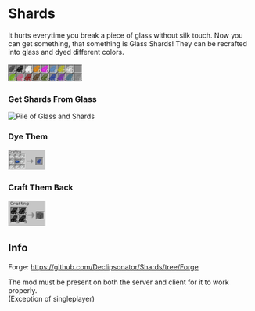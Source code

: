 # Shards
It hurts everytime you break a piece of glass without silk touch. Now you can get something, that something is Glass Shards! They can be recrafted into glass and dyed different colors.\
\
<img src="https://github.com/Declipsonator/Shards/blob/main/shard.png?raw=true" alt="Shards" width="30%"/>

### Get Shards From Glass
<img src="https://github.com/Declipsonator/Particle-Blocker/blob/main/shard_pile.png?raw=true" alt="Pile of Glass and Shards" width="15%"/>

### Dye Them
<img src="https://github.com/Declipsonator/Shards/blob/main/crafting.png?raw=true" alt="Example of Dying Shards" width="15%"/>

### Craft Them Back
<img src="https://github.com/Declipsonator/Shards/blob/main/craft-back.png?raw=true" alt="Crafting them back to glass" width="15%"/>

## Info
Forge: https://github.com/Declipsonator/Shards/tree/Forge

The mod must be present on both the server and client for it to work properly.\
(Exception of singleplayer)
